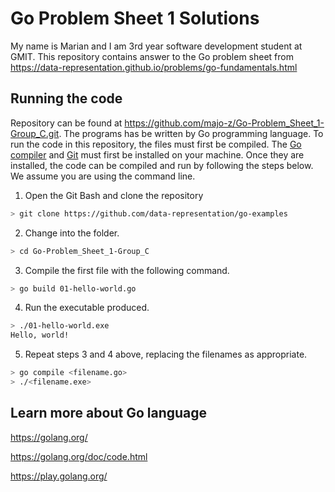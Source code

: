 # Go Problem Sheet 1 Solutions
My name is Marian and I am 3rd year software development student at GMIT.
This repository contains answer to the Go problem sheet from https://data-representation.github.io/problems/go-fundamentals.html

## Running the code
Repository can be found at https://github.com/majo-z/Go-Problem_Sheet_1-Group_C.git. The programs has be written by Go programming language. 
To run the code in this repository, the files must first be compiled. The [Go compiler](https://golang.org/dl/) and [Git](https://git-scm.com/) must first be installed on your machine.
Once they are installed, the code can be compiled and run by following the steps below.
We assume you are using the command line.

1. Open the Git Bash and clone the repository 

```bash
> git clone https://github.com/data-representation/go-examples
```
2. Change into the folder.
```bash
> cd Go-Problem_Sheet_1-Group_C
```
3. Compile the first file with the following command.
```bash
> go build 01-hello-world.go
```
4. Run the executable produced.
```bash
> ./01-hello-world.exe
Hello, world!
```
5. Repeat steps 3 and 4 above, replacing the filenames as appropriate.
```bash
> go compile <filename.go>
> ./<filename.exe>
```

## Learn more about Go language
https://golang.org/

https://golang.org/doc/code.html

https://play.golang.org/
